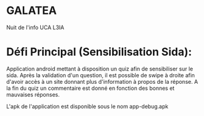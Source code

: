 # GALATEA
Nuit de l'info UCA L3IA 

# Défi Principal (Sensibilisation Sida):

Application android mettant à disposition un quiz afin de sensibiliser sur le sida. 
Après la validation d'un question, il est possible de swipe à droite afin d'avoir accès à un site donnant plus d'information à propos de la réponse.
A la fin du quiz un commentaire est donné en fonction des bonnes et mauvaises réponses.

L'apk de l'application est disponible sous le nom app-debug.apk
